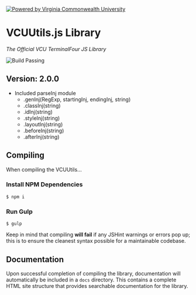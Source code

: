 [![Powered by Virginia Commonwealth University](https://t4tools.vcu.edu/github/images/powered-by.svg?1WPrRDkiBwiDw1)](http://www.vcu.edu/)

# VCUUtils.js Library
*The Official VCU TerminalFour JS Library*

![Build Passing](https://t4tools.vcu.edu/github/images/build-passing.svg?1WPrRDkiBwiDw1)

## Version: 2.0.0
- Included parseInj module
    - .genInj(RegExp, startingInj, endingInj, string)
    - .classInj(string)
    - .idInj(string)
    - .styleInj(string)
    - .layoutInj(string)
    - .beforeInj(string)
    - .afterInj(string)

## Compiling
When compiling the VCUUtils...
### Install NPM Dependencies
```
$ npm i
```
### Run Gulp
```
$ gulp
```
Keep in mind that compiling **will fail** if any JSHint warnings or errors pop up; this is to ensure the cleanest syntax possible for a maintainable codebase.

## Documentation
Upon successful completion of compiling the library, documentation will automatically be included in a `docs` directory. This contains a complete HTML site structure that provides searchable documentation for the library.
